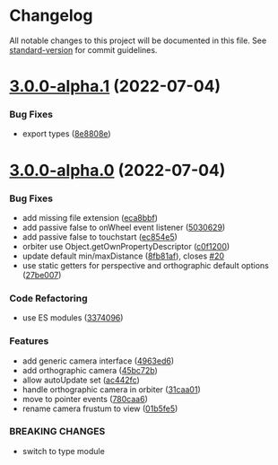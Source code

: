 # Changelog

All notable changes to this project will be documented in this file. See [standard-version](https://github.com/conventional-changelog/standard-version) for commit guidelines.

# [3.0.0-alpha.1](https://github.com/pex-gl/pex-cam/compare/v3.0.0-alpha.0...v3.0.0-alpha.1) (2022-07-04)


### Bug Fixes

* export types ([8e8808e](https://github.com/pex-gl/pex-cam/commit/8e8808e8ae5db32c5db43dfcbab5119f4cb37df0))



# [3.0.0-alpha.0](https://github.com/pex-gl/pex-cam/compare/v2.7.1...v3.0.0-alpha.0) (2022-07-04)


### Bug Fixes

* add missing file extension ([eca8bbf](https://github.com/pex-gl/pex-cam/commit/eca8bbf43a9c6ca33d631c5aba4b4154f8ea372f))
* add passive false to onWheel event listener ([5030629](https://github.com/pex-gl/pex-cam/commit/503062949e2daafe79c6a7a081c3bcfba6580ea7))
* add passive false to touchstart ([ec854e5](https://github.com/pex-gl/pex-cam/commit/ec854e546168df7c19d45f21f122d82b2f9b3d22))
* orbiter use Object.getOwnPropertyDescriptor ([c0f1200](https://github.com/pex-gl/pex-cam/commit/c0f120078c925bc376bd4efbc134fa4da0380a8e))
* update default min/maxDistance ([8fb81af](https://github.com/pex-gl/pex-cam/commit/8fb81afec0eb0ebfbfab2c9ecc4acbce7f81eadf)), closes [#20](https://github.com/pex-gl/pex-cam/issues/20)
* use static getters for perspective and orthographic default options ([27be007](https://github.com/pex-gl/pex-cam/commit/27be0075105ea82fc5543575de24175e85e49187))


### Code Refactoring

* use ES modules ([3374096](https://github.com/pex-gl/pex-cam/commit/3374096e968355039c9c260e19b08990bb3c6086))


### Features

* add generic camera interface ([4963ed6](https://github.com/pex-gl/pex-cam/commit/4963ed629f4ca85b4b96a15bdfb1a11c898c0382))
* add orthographic camera ([45bc72b](https://github.com/pex-gl/pex-cam/commit/45bc72bfa41e58e3873250b759b208c0458adc9c))
* allow autoUpdate set ([ac442fc](https://github.com/pex-gl/pex-cam/commit/ac442fcc24a820ed47c546b5e0053609510f5521))
* handle orthographic camera in orbiter ([31caa01](https://github.com/pex-gl/pex-cam/commit/31caa01764643c74262d2a9d45ec7d1418344bd7))
* move to pointer events ([780caa6](https://github.com/pex-gl/pex-cam/commit/780caa6bf1128b8a8c2ec7678cb5ab5db303b290))
* rename camera frustum to view ([01b5fe5](https://github.com/pex-gl/pex-cam/commit/01b5fe5d1d102367e6f449e3a35c11823634e4a9))


### BREAKING CHANGES

* switch to type module
